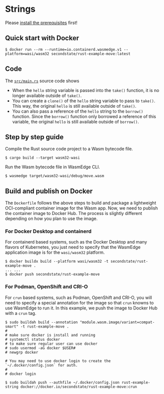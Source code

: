 # Strings

Please [install the prerequisites](../README.md) first!

## Quick start with Docker

```
$ docker run --rm --runtime=io.containerd.wasmedge.v1 --platform=wasi/wasm32 secondstate/rust-example-move:latest
```

## Code

The [`src/main.rs`](src/main.rs) source code shows

* When the `hello` string variable is passed into the `take()` function, it is no longer available outside of `take()`.
* You can create a `clone()` of the `hello` string variable to pass to `take()`. This way, the original `hello` is still available outside of `take()`.
* You can also pass a reference of the `hello` string to the `borrow()` function. Since the `borrow()` function only borrowed a reference of this variable, the original `hello` is still available outside of `borrow()`.


## Step by step guide

Compile the Rust source code project to a Wasm bytecode file.

```
$ cargo build --target wasm32-wasi
```

Run the Wasm bytecode file in WasmEdge CLI.

```
$ wasmedge target/wasm32-wasi/debug/move.wasm
```

## Build and publish on Docker

The `Dockerfile` follows the above steps to build and package a lightweight OCI-compliant container image for the Wasm app.
Now, we need to publish the container image to Docker Hub. The process is slightly different depending on how you plan to use the image.

### For Docker Desktop and containerd

For containerd based systems, such as the Docker Desktop and many flavors of Kubernetes,
you just need to specify that the WasmEdge application image is for the `wasi/wasm32` platform.

```
$ docker buildx build --platform wasi/wasm32 -t secondstate/rust-example-move .
... ...
$ docker push secondstate/rust-example-move
```

### For Podman, OpenShift and CRI-O

For `crun` based systems, such as Podman, OpenShift and CRI-O,
you will need to specify a special annotation for the image so that `crun` knowns to use WasmEdge to run it.
In this example, we push the image to Docker Hub with a `crun` tag.

```
$ sudo buildah build --annotation "module.wasm.image/variant=compat-smart" -t rust-example-move .
#
# make sure docker is install and running
# systemctl status docker
# to make sure regular user can use docker
# sudo usermod -aG docker $USER#
# newgrp docker

# You may need to use docker login to create the `~/.docker/config.json` for auth.
#
# docker login

$ sudo buildah push --authfile ~/.docker/config.json rust-example-string docker://docker.io/secondstate/rust-example-move:crun
```

